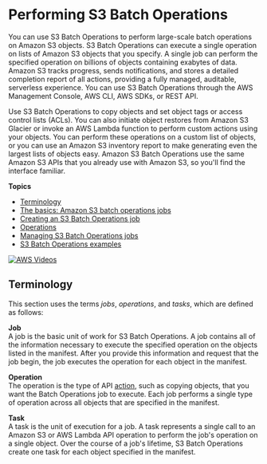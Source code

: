 # Performing S3 Batch Operations<a name="batch-ops"></a>

You can use S3 Batch Operations to perform large\-scale batch operations on Amazon S3 objects\. S3 Batch Operations can execute a single operation on lists of Amazon S3 objects that you specify\. A single job can perform the specified operation on billions of objects containing exabytes of data\. Amazon S3 tracks progress, sends notifications, and stores a detailed completion report of all actions, providing a fully managed, auditable, serverless experience\. You can use S3 Batch Operations through the AWS Management Console, AWS CLI, AWS SDKs, or REST API\.

Use S3 Batch Operations to copy objects and set object tags or access control lists \(ACLs\)\. You can also initiate object restores from Amazon S3 Glacier or invoke an AWS Lambda function to perform custom actions using your objects\. You can perform these operations on a custom list of objects, or you can use an Amazon S3 inventory report to make generating even the largest lists of objects easy\. Amazon S3 Batch Operations use the same Amazon S3 APIs that you already use with Amazon S3, so you'll find the interface familiar\. 

**Topics**
+ [Terminology](#batch-ops-terminology)
+ [The basics: Amazon S3 batch operations jobs](batch-ops-basics.md)
+ [Creating an S3 Batch Operations job](batch-ops-create-job.md)
+ [Operations](batch-ops-operations.md)
+ [Managing S3 Batch Operations jobs](batch-ops-managing-jobs.md)
+ [S3 Batch Operations examples](batch-ops-examples.md)

[![AWS Videos](http://img.youtube.com/vi/https://www.youtube.com/embed/hUv34voEftc//0.jpg)](http://www.youtube.com/watch?v=https://www.youtube.com/embed/hUv34voEftc/)

## Terminology<a name="batch-ops-terminology"></a>

This section uses the terms *jobs*, *operations*, and *tasks*, which are defined as follows:

**Job**  
A job is the basic unit of work for S3 Batch Operations\. A job contains all of the information necessary to execute the specified operation on the objects listed in the manifest\. After you provide this information and request that the job begin, the job executes the operation for each object in the manifest\. 

**Operation**  
 The operation is the type of API [action](https://docs.aws.amazon.com/AmazonS3/latest/API/API_Operations.html), such as copying objects, that you want the Batch Operations job to execute\. Each job performs a single type of operation across all objects that are specified in the manifest\.

**Task**  
A task is the unit of execution for a job\. A task represents a single call to an Amazon S3 or AWS Lambda API operation to perform the job's operation on a single object\. Over the course of a job's lifetime, S3 Batch Operations create one task for each object specified in the manifest\.